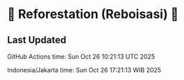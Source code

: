 
# 🌳 Reforestation (Reboisasi) 🌲

## Last Updated

GitHub Actions time: Sun Oct 26 10:21:13 UTC 2025

Indonesia/Jakarta time: Sun Oct 26 17:21:13 WIB 2025
